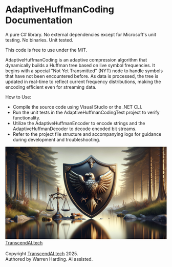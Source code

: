 
# AdaptiveHuffmanCoding Documentation

A pure C# library. No external dependencies except for Microsoft's unit testing. No binaries. Unit tested.

This code is free to use under the MIT.

AdaptiveHuffmanCoding is an adaptive compression algorithm that dynamically builds a Huffman tree based on live symbol frequencies. It begins with a special "Not Yet Transmitted" (NYT) node to handle symbols that have not been encountered before. As data is processed, the tree is updated in real-time to reflect current frequency distributions, making the encoding efficient even for streaming data.

How to Use:
- Compile the source code using Visual Studio or the .NET CLI.
- Run the unit tests in the AdaptiveHuffmanCodingTest project to verify functionality.
- Utilize the AdaptiveHuffmanEncoder to encode strings and the AdaptiveHuffmanDecoder to decode encoded bit streams.
- Refer to the project file structure and accompanying logs for guidance during development and troubleshooting.

![AI Image](aiimage.jpg)
[TranscendAI.tech](https://TranscendAI.tech)<br>
<br>
Copyright [TranscendAI.tech](https://TranscendAI.tech) 2025.</br>
Authored by Warren Harding. AI assisted.</br>
  